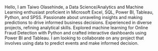 Hello, I am Taiwo Olasehinde, a Data Science/Analytics and Machine Learning enthusiast proficient in Microsoft Excel, SQL, Power BI, Tableau, Python, and SPSS. Passionate about unraveling insights and making predictions to drive informed business decisions. Experienced in diverse projects, refining analytical skills. Explored machine learning for Online Fraud Detection with Python and crafted interactive dashboards using Power BI and Tableau. I am looking to collaborate on any project that involves using data to predict events and make informed decision.
